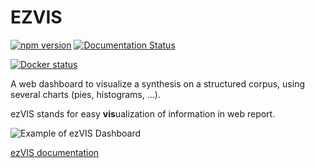 # EZVIS

[![npm version](https://badge.fury.io/js/ezvis.svg)](http://badge.fury.io/js/ezvis)
[![Documentation Status](https://readthedocs.org/projects/ezvis/badge/?version=latest)](https://readthedocs.org/projects/ezvis/?badge=latest)

[![Docker status](http://dockeri.co/image/inistcnrs/ezvis)](https://registry.hub.docker.com/u/inistcnrs/ezvis/)


A web dashboard to visualize a synthesis on a structured corpus, using several
charts (pies, histograms, ...).

ezVIS stands for easy **vis**ualization of information in web report.

![Example of ezVIS Dashboard](doc/img/ezvis_films_dashboard.png)

[ezVIS documentation](https://ezvis.readthedocs.org/)
